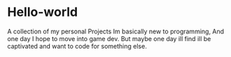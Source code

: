 # Hello-world
A collection of my personal Projects
 Im basically new to programming,
And one day I hope to move into game dev.
But maybe one day ill find ill be captivated and want to code for something else.
